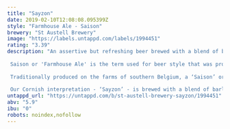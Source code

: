 ```yaml
---
title: "Sayzon"
date: 2019-02-10T12:08:08.095399Z
style: "Farmhouse Ale - Saison"
brewery: "St Austell Brewery"
image: "https://labels.untappd.com/labels/1994451"
rating: "3.39"
description: "An assertive but refreshing beer brewed with a blend of barley, wheat and oat malts, gently spiced with ginger, lemon and lime zest.  Saison or 'Farmhouse Ale' is the term used for beer style that was produced on the farms of Wallonia in southern Belgium  Traditionally produced on the farms of southern Belgium, a ‘Saison’ or ‘Farmhouse Ale’ is the term used for a beer style that was produced on the farms of Wallonia in southern Belgium, brewed with ingredients from the land, after which labourers were paid for their toils in liquid refreshment!  Our Cornish interpretation - ‘Sayzon’ - is brewed with a blend of barley, wheat and oat malts, then gently spiced with ginger, lemon and lime zest. It has a hint of cinnamon and is fermented with a special strain of ‘saison’ yeast to deliver a beer that is assertive but refreshing with a peppery spice and a refreshing citrus finish."
untappd_url: "https://untappd.com/b/st-austell-brewery-sayzon/1994451"
abv: "5.9"
ibu: "0"
robots: noindex,nofollow
---
```

